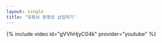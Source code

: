 ```yaml
---
layout: single
title: "유튜브 동영상 삽입하기'
---
```




{% include video id="gVVhHjyC04k" provider="youtube" %}
